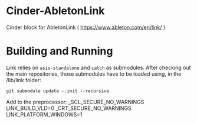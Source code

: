 Cinder-AbletonLink
============

Cinder block for AbletonLink ( https://www.ableton.com/en/link/ )

# Building and Running

Link relies on `asio-standalone` and `catch` as submodules. After checking out the
main repositories, those submodules have to be loaded using, in the /lib/link folder:

```
git submodule update --init --recursive
```

Add to the preprocessor:
_SCL_SECURE_NO_WARNINGS
LINK_BUILD_VLD=0
_CRT_SECURE_NO_WARNINGS
LINK_PLATFORM_WINDOWS=1